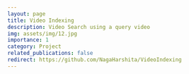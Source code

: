 ```yaml
---
layout: page
title: Video Indexing
description: Video Search using a query video
img: assets/img/12.jpg
importance: 1
category: Project
related_publications: false
redirect: https://github.com/NagaHarshita/VideoIndexing
---
```


